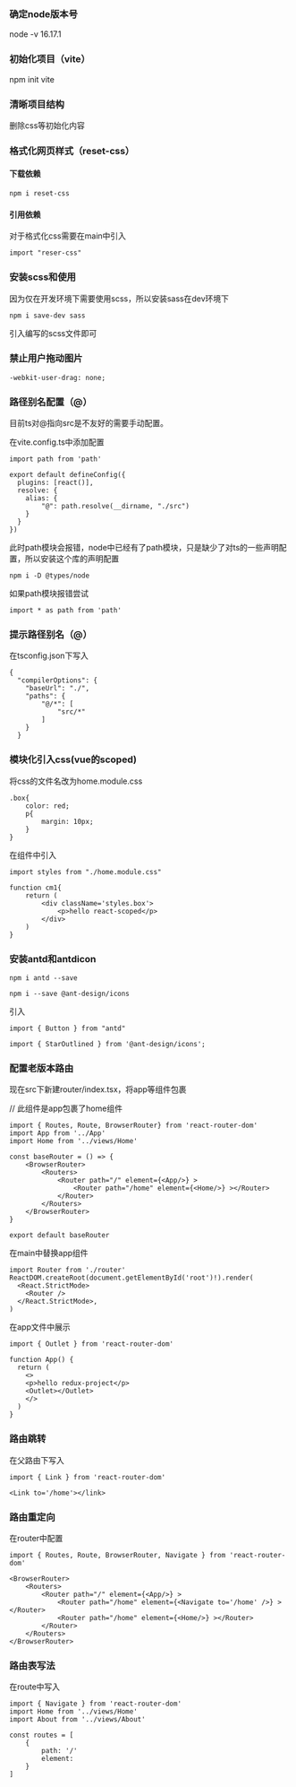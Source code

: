 ### 确定node版本号

node -v 16.17.1

### 初始化项目（vite）

npm init vite 

### 清晰项目结构

删除css等初始化内容

### 格式化网页样式（reset-css）

#### 下载依赖

```
npm i reset-css
```

#### 引用依赖

对于格式化css需要在main中引入

```
import "reser-css"
```

### 安装scss和使用

因为仅在开发环境下需要使用scss，所以安装sass在dev环境下

```
npm i save-dev sass
```

引入编写的scss文件即可

### 禁止用户拖动图片

```
-webkit-user-drag: none;
```

### 路径别名配置（@）

目前ts对@指向src是不友好的需要手动配置。

在vite.config.ts中添加配置

```
import path from 'path'

export default defineConfig({
  plugins: [react()],
  resolve: {
  	alias: {
  		"@": path.resolve(__dirname, "./src")
  	}
  }
})
```

此时path模块会报错，node中已经有了path模块，只是缺少了对ts的一些声明配置，所以安装这个库的声明配置

```
npm i -D @types/node
```

如果path模块报错尝试

```
import * as path from 'path'
```

### 提示路径别名（@）

在tsconfig.json下写入

```
{
  "compilerOptions": {
  	"baseUrl": "./",
  	"paths": {
  		"@/*": [
  			"src/*"
  		]
  	}
  }
```

### 模块化引入css(vue的scoped)

将css的文件名改为home.module.css

```
.box{
	color: red;
	p{
		margin: 10px;
	}
}
```

在组件中引入

```
import styles from "./home.module.css"

function cm1{
	return (
		<div className='styles.box'>
			<p>hello react-scoped</p>
		</div>
	)
}
```

### 安装antd和antdicon

```
npm i antd --save
```

```
npm i --save @ant-design/icons
```

引入

```
import { Button } from "antd"
```

```
import { StarOutlined } from '@ant-design/icons';
```

### 配置老版本路由

现在src下新建router/index.tsx，将app等组件包裹

// 此组件是app包裹了home组件

```
import { Routes, Route, BrowserRouter} from 'react-router-dom'
import App from '../App'
import Home from '../views/Home'

const baseRouter = () => {
	<BrowserRouter>
		<Routers>
			<Router path="/" element={<App/>} >
				<Router path="/home" element={<Home/>} ></Router>
			</Router>
		</Routers>
	</BrowserRouter>
}

export default baseRouter
```

在main中替换app组件

```
import Router from './router'
ReactDOM.createRoot(document.getElementById('root')!).render(
  <React.StrictMode>
    <Router />
  </React.StrictMode>,
)
```

在app文件中展示

```
import { Outlet } from 'react-router-dom'

function App() {
  return (
    <>
    <p>hello redux-project</p>
    <Outlet></Outlet>
    </>
  )
}
```

### 路由跳转

在父路由下写入

```
import { Link } from 'react-router-dom'

<Link to='/home'></link>
```

### 路由重定向

在router中配置

```
import { Routes, Route, BrowserRouter, Navigate } from 'react-router-dom'

<BrowserRouter>
    <Routers>
        <Router path="/" element={<App/>} >
        	<Router path="/home" element={<Navigate to='/home' />} ></Router>
            <Router path="/home" element={<Home/>} ></Router>
        </Router>
    </Routers>
</BrowserRouter>
```

### 路由表写法

在route中写入

```
import { Navigate } from 'react-router-dom'
import Home from '../views/Home'
import About from '../views/About'

const routes = [
	{
		path: '/'
		element: 
	}
]

```

